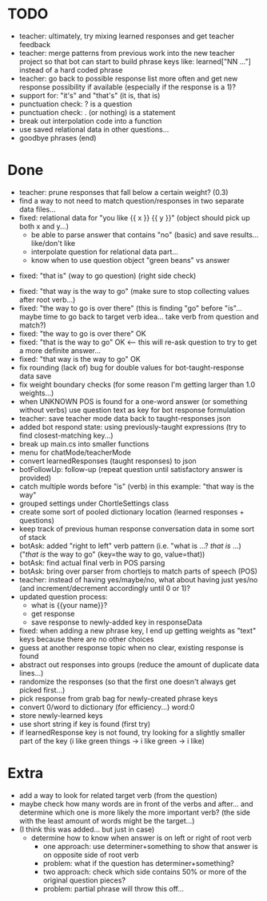 TODO
====
- teacher: ultimately, try mixing learned responses and get teacher feedback
- teacher: merge patterns from previous work into the new teacher project so that bot can start to build phrase keys like: learned["NN ..."] instead of a hard coded phrase
- teacher: go back to possible response list more often and get new response possibility if available (especially if the response is a 1)?
- support for: "it's" and "that's" (it is, that is)
- punctuation check: ? is a question
- punctuation check: . (or nothing) is a statement
- break out interpolation code into a function
- use saved relational data in other questions...
- goodbye phrases (end)


Done
====
+ teacher: prune responses that fall below a certain weight? (0.3)
+ find a way to not need to match question/responses in two separate data files...
+ fixed: relational data for "you like {{ x }} {{ y }}" (object should pick up both x and y...)
  + be able to parse answer that contains "no" (basic) and save results... like/don't like
  + interpolate question for relational data part...
  + know when to use question object "green beans" vs answer
- fixed: "that is" (way to go question) (right side check)
+ fixed: "that way is the way to go" (make sure to stop collecting values after root verb...)
+ fixed: "the way to go is over there" (this is finding "go" before "is"... maybe time to go back to target verb idea... take verb from question and match?)
+ fixed: "the way to go is over there" OK
+ fixed: "that is the way to go" OK  <-- this will re-ask question to try to get a more definite answer...
+ fixed: "that way is the way to go" OK
+ fix rounding (lack of) bug for double values for bot-taught-response data save
+ fix weight boundary checks (for some reason I'm getting larger than 1.0 weights...)
+ when UNKNOWN POS is found for a one-word answer (or something without verbs) use question text as key for bot response formulation
+ teacher: save teacher mode data back to taught-responses json
+ added bot respond state: using previously-taught expressions (try to find closest-matching key...)
+ break up main.cs into smaller functions
+ menu for chatMode/teacherMode
+ convert learnedResponses (taught responses) to json
+ botFollowUp: follow-up (repeat question until satisfactory answer is provided)
+ catch multiple words before "is" (verb) in this example: "that way is the way"
+ grouped settings under ChortleSettings class
+ create some sort of pooled dictionary location (learned responses + questions)
+ keep track of previous human response conversation data in some sort of stack
+ botAsk: added "right to left" verb pattern (i.e. "what is ...? _that is_ ...) ("_that is_ the way to go" (key=the way to go, value=that))
+ botAsk: find actual final verb in POS parsing
+ botAsk: bring over parser from chortlejs to match parts of speech (POS)
+ teacher: instead of having yes/maybe/no, what about having just yes/no (and increment/decrement accordingly until 0 or 1)?
+ updated question process:
  + what is {{your name}}?
  + get response
  + save response to newly-added key in responseData
+ fixed: when adding a new phrase key, I end up getting weights as "text" keys because there are no other choices
+ guess at another response topic when no clear, existing response is found
+ abstract out responses into groups (reduce the amount of duplicate data lines...)
+ randomize the responses (so that the first one doesn't always get picked first...)
+ pick response from grab bag for newly-created phrase keys
+ convert 0/word to dictionary (for efficiency...) word:0
+ store newly-learned keys
+ use short string if key is found (first try)
+ if learnedResponse key is not found, try looking for a slightly smaller part of the key (i like green things -> i like green -> i like)


Extra
=====
- add a way to look for related target verb (from the question)
- maybe check how many words are in front of the verbs and after... and determine which one is more likely the more important verb? (the side with the least amount of words might be the target...)
- (I think this was added... but just in case)
  - determine how to know when answer is on left or right of root verb
    - one approach: use determiner+something to show that answer is on opposite side of root verb
    - problem: what if the question has determiner+something?
    - two approach: check which side contains 50% or more of the original question pieces?
    - problem: partial phrase will throw this off...